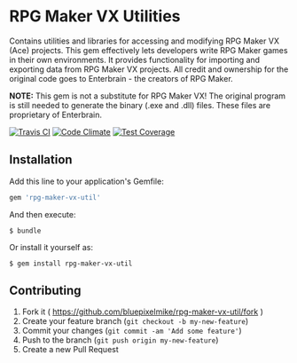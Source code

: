 # RPG Maker VX Utilities

Contains utilities and libraries for accessing and modifying RPG Maker VX (Ace) projects.
This gem effectively lets developers write RPG Maker games in their own environments.
It provides functionality for importing and exporting data from RPG Maker VX projects.
All credit and ownership for the original code goes to Enterbrain - the creators of RPG Maker.

**NOTE:**
This gem is not a substitute for RPG Maker VX!
The original program is still needed to generate the binary (.exe and .dll) files.
These files are proprietary of Enterbrain.

[![Travis CI](https://travis-ci.org/bluepixelmike/rpg-maker-vx-util.svg)](https://travis-ci.org/bluepixelmike/rpg-maker-vx-util)
[![Code Climate](https://codeclimate.com/github/bluepixelmike/rpg-maker-vx-util/badges/gpa.svg)](https://codeclimate.com/github/bluepixelmike/rpg-maker-vx-util)
[![Test Coverage](https://codeclimate.com/github/bluepixelmike/rpg-maker-vx-util/badges/coverage.svg)](https://codeclimate.com/github/bluepixelmike/rpg-maker-vx-util/coverage)

## Installation

Add this line to your application's Gemfile:

```ruby
gem 'rpg-maker-vx-util'
```

And then execute:

    $ bundle

Or install it yourself as:

    $ gem install rpg-maker-vx-util

## Contributing

1. Fork it ( https://github.com/bluepixelmike/rpg-maker-vx-util/fork )
2. Create your feature branch (`git checkout -b my-new-feature`)
3. Commit your changes (`git commit -am 'Add some feature'`)
4. Push to the branch (`git push origin my-new-feature`)
5. Create a new Pull Request
